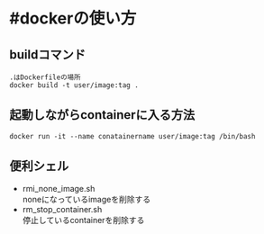 #dockerの使い方
==============

## **buildコマンド**
```
.はDockerfileの場所
docker build -t user/image:tag .
```

## **起動しながらcontainerに入る方法**
```
docker run -it --name conatainername user/image:tag /bin/bash
```

## **便利シェル**

- rmi_none_image.sh   
  noneになっているimageを削除する
- rm_stop_container.sh   
  停止しているcontainerを削除する
